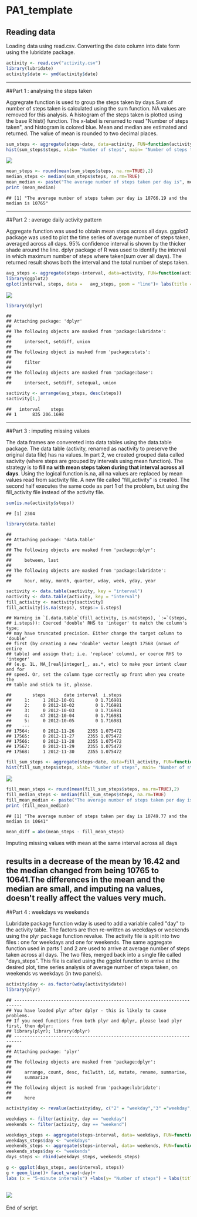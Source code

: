 # PA1_template

## Reading data

Loading data using read.csv. Converting the date column into date form using the lubridate package.


```r
activity <- read.csv("activity.csv")
library(lubridate)
activity$date <- ymd(activity$date)
```
---------------------------------------------------------------------

##Part 1 : analysing the steps taken

Aggregrate function is used to group the steps taken by days.Sum of number of steps taken is calculated using the sum function. NA values are removed for this analysis.
A histogram of the steps taken is plotted using the base R hist() function. The x-label is renamed to read "Number of steps taken", and histogram is colored blue.
Mean and median are estimated and returned. The value of mean is rounded to two decimal places.

```r
sum_steps <- aggregate(steps~date, data=activity, FUN=function(activity) c(sum= sum(activity, na.rm=TRUE)))
hist(sum_steps$steps, xlab= "Number of steps", main= "Number of steps taken per day", col="blue")
```

![](PA1_template_files/figure-html/unnamed-chunk-2-1.png) 

```r
mean_steps <- round(mean(sum_steps$steps, na.rm=TRUE),2)
median_steps <- median(sum_steps$steps, na.rm=TRUE)
mean_median <- paste("The average number of steps taken per day is", mean_steps, "and the median is", median_steps, sep =" ")
print (mean_median)
```

```
## [1] "The average number of steps taken per day is 10766.19 and the median is 10765"
```
---------------------------------------------------------------------

##Part 2 : average daily activity pattern

Aggregate function was used to obtain mean steps across all days.
ggplot2 package was used to plot the time series of average number of steps taken, averaged across all days. 95% confidence interval is shown by the thicker shade around the line.
dplyr package of R was used to identify the interval in which maximum number of steps where taken(sum over all days). The returned result shows both the interval and the total number of steps taken.


```r
avg_steps <- aggregate(steps~interval, data=activity, FUN=function(activity) c(mean= mean(activity, na.rm=TRUE)))
library(ggplot2)
qplot(interval, steps, data	=	avg_steps, geom	= "line")+ labs(title = "Time series of average number of steps across days")
```

![](PA1_template_files/figure-html/unnamed-chunk-3-1.png) 

```r
library(dplyr)
```

```
## 
## Attaching package: 'dplyr'
## 
## The following objects are masked from 'package:lubridate':
## 
##     intersect, setdiff, union
## 
## The following object is masked from 'package:stats':
## 
##     filter
## 
## The following objects are masked from 'package:base':
## 
##     intersect, setdiff, setequal, union
```

```r
sactivity <- arrange(avg_steps, desc(steps))
sactivity[1,]
```

```
##   interval    steps
## 1      835 206.1698
```
----------------------------------------------------------------------

##Part 3 : imputing missing values

The data frames are convereted into data tables using the data.table package. The data table (activity, renamed as nactivity to preserve the original data file) has na values. In part 2, we created grouped data called sacivity (where steps are grouped by intervals using mean function). The strategy is to **fill na with mean steps taken during that interval across all days**. Using the logical function is.na, all na values are replaced by mean values read from sactivity file. A new file called "fill_activity" is created. 
The second half executes the same code as part 1 of the problem, but using the fill_activity file instead of the activity file.

```r
sum(is.na(activity$steps))
```

```
## [1] 2304
```

```r
library(data.table)
```

```
## 
## Attaching package: 'data.table'
## 
## The following objects are masked from 'package:dplyr':
## 
##     between, last
## 
## The following objects are masked from 'package:lubridate':
## 
##     hour, mday, month, quarter, wday, week, yday, year
```

```r
sactivity <- data.table(sactivity, key = "interval")
nactivity <- data.table(activity, key = "interval")
fill_activity <- nactivity[sactivity]
fill_activity[is.na(steps), steps:= i.steps]
```

```
## Warning in `[.data.table`(fill_activity, is.na(steps), `:=`(steps,
## i.steps)): Coerced 'double' RHS to 'integer' to match the column's type;
## may have truncated precision. Either change the target column to 'double'
## first (by creating a new 'double' vector length 17568 (nrows of entire
## table) and assign that; i.e. 'replace' column), or coerce RHS to 'integer'
## (e.g. 1L, NA_[real|integer]_, as.*, etc) to make your intent clear and for
## speed. Or, set the column type correctly up front when you create the
## table and stick to it, please.
```

```
##        steps       date interval  i.steps
##     1:     1 2012-10-01        0 1.716981
##     2:     0 2012-10-02        0 1.716981
##     3:     0 2012-10-03        0 1.716981
##     4:    47 2012-10-04        0 1.716981
##     5:     0 2012-10-05        0 1.716981
##    ---                                   
## 17564:     0 2012-11-26     2355 1.075472
## 17565:     0 2012-11-27     2355 1.075472
## 17566:     0 2012-11-28     2355 1.075472
## 17567:     0 2012-11-29     2355 1.075472
## 17568:     1 2012-11-30     2355 1.075472
```

```r
fill_sum_steps <- aggregate(steps~date, data=fill_activity, FUN=function(fill_activity) c(sum= sum(fill_activity)))
hist(fill_sum_steps$steps, xlab= "Number of steps", main= "Number of steps taken per day after imputing NAs", col="blue")
```

![](PA1_template_files/figure-html/unnamed-chunk-4-1.png) 

```r
fill_mean_steps <- round(mean(fill_sum_steps$steps, na.rm=TRUE),2)
fill_median_steps <- median(fill_sum_steps$steps, na.rm=TRUE)
fill_mean_median <- paste("The average number of steps taken per day is", fill_mean_steps, "and the median is", fill_median_steps, sep =" ")
print (fill_mean_median)
```

```
## [1] "The average number of steps taken per day is 10749.77 and the median is 10641"
```

```r
mean_diff = abs(mean_steps - fill_mean_steps)
```

Imputing missing values with mean at the same interval across all days

results in a decrease of the mean by 16.42 and the median changed from being 10765 to 10641.The differences in the mean and the median are small, and imputing na values, doesn't really affect the values very much.
---------------------------------------------------------------------

##Part 4 : weekdays vs weekends

Lubridate package function wday is used to add a variable called "day" to the activity table. The factors are then re-written as weekdays or weekends using the plyr package function revalue. The activity file is split into two files : one for weekdays and one for weekends. The same aggregate function used in parts 1 and 2 are used to arrive at average number of steps taken across all days. The two files, merged back into a single file called "days_steps". This file is called using the ggplot function to arrive at the desired plot, time series analysis of average number of steps taken, on weekends vs weekdays (in two panels).


```r
activity$day <- as.factor(wday(activity$date))
library(plyr)
```

```
## -------------------------------------------------------------------------
## You have loaded plyr after dplyr - this is likely to cause problems.
## If you need functions from both plyr and dplyr, please load plyr first, then dplyr:
## library(plyr); library(dplyr)
## -------------------------------------------------------------------------
## 
## Attaching package: 'plyr'
## 
## The following objects are masked from 'package:dplyr':
## 
##     arrange, count, desc, failwith, id, mutate, rename, summarise,
##     summarize
## 
## The following object is masked from 'package:lubridate':
## 
##     here
```

```r
activity$day <- revalue(activity$day, c("2" = "weekday","3" ="weekday", "4" ="weekday", "5"="weekday","6" ="weekday", "7" ="weekend", "1" = "weekend"))

weekdays <- filter(activity, day == "weekday")
weekends <- filter(activity, day == "weekend")

weekdays_steps <- aggregate(steps~interval, data= weekdays, FUN=function(weekdays) c(mean= mean(weekdays, na.rm=TRUE)))
weekdays_steps$day <- "weekdays"
weekends_steps <- aggregate(steps~interval, data= weekends, FUN=function (weekends) c(mean= mean(weekends, na.rm=TRUE)))
weekends_steps$day <- "weekends"
days_steps <- rbind(weekdays_steps, weekends_steps)

g <- ggplot(days_steps, aes(interval, steps))
g + geom_line()+ facet_wrap(~day)+ 
labs (x = "5-minute intervals") +labs(y= "Number of steps") + labs(title ="weekends vs weekdays")
```

![](PA1_template_files/figure-html/unnamed-chunk-5-1.png) 
----------------------------------------------------------------------

End of script.
